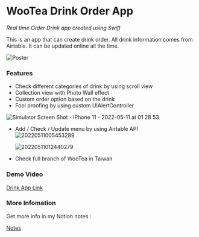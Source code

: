# WooTea Drink Order App

*Real time Order Drink app created using Swift*

This is an app that can create drink order. All drink information comes from Airtable. It can be updated online all the time. 

![Poster](https://s3.us-west-2.amazonaws.com/secure.notion-static.com/3417a739-fa2b-461c-b906-8647caa11604/Order_App.png?X-Amz-Algorithm=AWS4-HMAC-SHA256&X-Amz-Content-Sha256=UNSIGNED-PAYLOAD&X-Amz-Credential=AKIAT73L2G45EIPT3X45%2F20220510%2Fus-west-2%2Fs3%2Faws4_request&X-Amz-Date=20220510T142417Z&X-Amz-Expires=86400&X-Amz-Signature=a5634280302c29c962611c2efe259af20aa37d4e9de67f31c5b90d7b3bf2e4e5&X-Amz-SignedHeaders=host&response-content-disposition=filename%20%3D%22Order%2520App.png%22&x-id=GetObject)

### Features
* Check different categories of drink by using scroll view
* Collection view with Photo Wall effect
* Custom order option based on the drink
* Fool proofing by using custom UIAlertController

![Simulator Screen Shot - iPhone 11 - 2022-05-11 at 01 28 53](https://user-images.githubusercontent.com/45663826/167687639-c9079d63-ef29-438f-a9bb-6f829197dd2f.png=450x450)

* Add / Check / Update menu by using Airtable API
  ![20220511005453289](https://user-images.githubusercontent.com/45663826/167686050-c925ea19-f8d9-44af-989a-a9048f3e5f11.gif)
  
  ![20220511012440279](https://user-images.githubusercontent.com/45663826/167687245-245eceec-b21a-4cee-8593-7a7ea78c6f41.gif)
  
* Check full branch of WooTea in Taiwan



### Demo Video
[Drink App Link](https://www.youtube.com/watch?v=sybmPfDhO84)

### More Infomation

Get more info in my Notion notes :

[Notes](https://chill-agenda-0a9.notion.site/Order-App-5b029bbaa81d437c92a2ffd0ea07c1d1)
